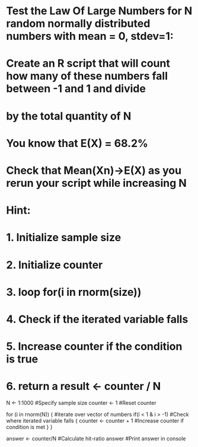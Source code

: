 # Test the Law Of Large Numbers for N random normally distributed numbers with mean = 0, stdev=1:

# Create an R script that will count how many of these numbers fall between -1 and 1 and divide
# by the total quantity of N

# You know that E(X) = 68.2%
# Check that Mean(Xn)->E(X) as you rerun your script while increasing N

# Hint:
# 1. Initialize sample size
# 2. Initialize counter
# 3. loop for(i in rnorm(size))
# 4. Check if the iterated variable falls
# 5. Increase counter if the condition is true
# 6. return a result <- counter / N


N <- 1:1000 					#Specify sample size
counter <- 1 					#Reset counter

for (i in rnorm(N)) {			#iterate over vector of numbers
  if(i < 1 & i > -1)			#Check where iterated variable falls
  {
    counter <- counter + 1		#Increase counter if condition is met
  }
}

answer <- counter/N 			#Calculate hit-ratio
answer 							#Print answer in console